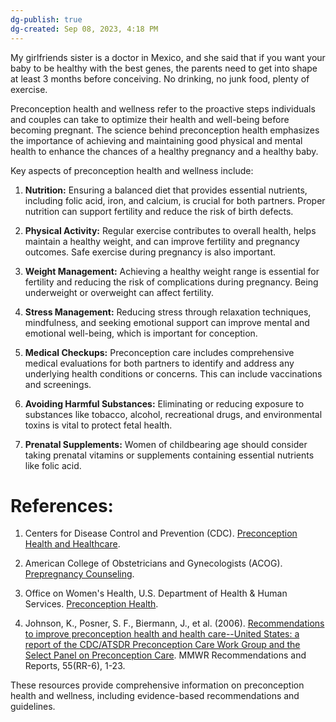 ```yaml
---
dg-publish: true
dg-created: Sep 08, 2023, 4:18 PM
---
```


My girlfriends sister is a doctor in Mexico, and she said that if you want your baby to be healthy with the best genes, the parents need to get into shape at least 3 months before conceiving. No drinking, no junk food, plenty of exercise.

Preconception health and wellness refer to the proactive steps individuals and couples can take to optimize their health and well-being before becoming pregnant. The science behind preconception health emphasizes the importance of achieving and maintaining good physical and mental health to enhance the chances of a healthy pregnancy and a healthy baby.

Key aspects of preconception health and wellness include:

1. **Nutrition:** Ensuring a balanced diet that provides essential nutrients, including folic acid, iron, and calcium, is crucial for both partners. Proper nutrition can support fertility and reduce the risk of birth defects.
    
2. **Physical Activity:** Regular exercise contributes to overall health, helps maintain a healthy weight, and can improve fertility and pregnancy outcomes. Safe exercise during pregnancy is also important.
    
3. **Weight Management:** Achieving a healthy weight range is essential for fertility and reducing the risk of complications during pregnancy. Being underweight or overweight can affect fertility.
    
4. **Stress Management:** Reducing stress through relaxation techniques, mindfulness, and seeking emotional support can improve mental and emotional well-being, which is important for conception.
    
5. **Medical Checkups:** Preconception care includes comprehensive medical evaluations for both partners to identify and address any underlying health conditions or concerns. This can include vaccinations and screenings.
    
6. **Avoiding Harmful Substances:** Eliminating or reducing exposure to substances like tobacco, alcohol, recreational drugs, and environmental toxins is vital to protect fetal health.
    
7. **Prenatal Supplements:** Women of childbearing age should consider taking prenatal vitamins or supplements containing essential nutrients like folic acid.
    

# References:

1. Centers for Disease Control and Prevention (CDC). [Preconception Health and Healthcare](https://www.cdc.gov/preconception/index.html).
    
2. American College of Obstetricians and Gynecologists (ACOG). [Prepregnancy Counseling](https://www.acog.org/clinical/clinical-guidance/committee-opinion/articles/2019/08/prepregnancy-counseling).
    
3. Office on Women's Health, U.S. Department of Health & Human Services. [Preconception Health](https://www.womenshealth.gov/pregnancy/you-get-pregnant/preconception-health).
    
4. Johnson, K., Posner, S. F., Biermann, J., et al. (2006). [Recommendations to improve preconception health and health care--United States: a report of the CDC/ATSDR Preconception Care Work Group and the Select Panel on Preconception Care](https://pubmed.ncbi.nlm.nih.gov/16572129/). MMWR Recommendations and Reports, 55(RR-6), 1-23.
    

These resources provide comprehensive information on preconception health and wellness, including evidence-based recommendations and guidelines.
